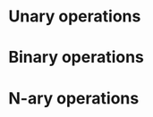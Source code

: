 <style> span { font-family: monospace; } h2 { background: rgb(30,30,30); padding: 0.15em; border-radius: 0.25em; color: rgb(212,212,212); line-height: 1em; } </style>

# Unary operations

# Binary operations

# N-ary operations

